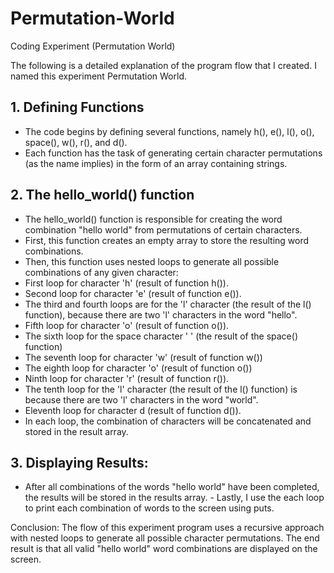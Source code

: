 # Permutation-World
Coding Experiment (Permutation World)

The following is a detailed explanation of the program flow that I created. I named this experiment Permutation World.

## 1. Defining Functions 

- The code begins by defining several functions, namely h(), e(), l(), o(), space(), w(), r(), and d(). 
- Each function has the task of generating certain character permutations (as the name implies) in the form of an array containing strings. 

## 2. The hello_world() function

- The hello_world() function is responsible for creating the word combination "hello world" from permutations of certain characters. 
- First, this function creates an empty array to store the resulting word combinations. 
- Then, this function uses nested loops to generate all possible combinations of any given character: 
- First loop for character 'h' (result of function h()). 
- Second loop for character 'e' (result of function e()). 
- The third and fourth loops are for the 'l' character (the result of the l() function), because there are two 'l' characters in the word "hello". 
- Fifth loop for character 'o' (result of function o()). 
- The sixth loop for the space character ' ' (the result of the space() function) 
- The seventh loop for character 'w' (result of function w()) 
- The eighth loop for character 'o' (result of function o()) 
- Ninth loop for character 'r' (result of function r()). 
- The tenth loop for the 'l' character (the result of the l() function) is because there are two 'l' characters in the word "world". 
- Eleventh loop for character d (result of function d()). 
- In each loop, the combination of characters will be concatenated and stored in the result array. 

## 3. Displaying Results:

- After all combinations of the words "hello world" have been completed, the results will be stored in the results array. - Lastly, I use the each loop to print each combination of words to the screen using puts. 

Conclusion: The flow of this experiment program uses a recursive approach with nested loops to generate all possible character permutations. The end result is that all valid "hello world" word combinations are displayed on the screen.
